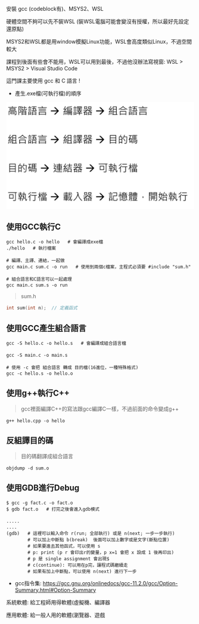 安裝 gcc (codeblock有)、MSYS2、WSL

硬體空間不夠可以先不裝WSL (裝WSL電腦可能會變沒有授權，所以最好先設定還原點)

MSYS2和WSL都是用window模擬Linux功能，WSL會高度類似Linux，不過空間較大

課程到後面有些會不能用，WSL可以用到最後，不過他沒辦法寫視窗: WSL > MSYS2 > Visual Studio Code



這門課主要使用 gcc 和 C 語言 !



* 產生.exe檔(可執行檔)的順序



![](picture/generate_exe.png)



## 使用GCC執行C

```
gcc hello.c -o hello   # 會編譯成exe檔
./hello   # 執行檔案

# 編譯、主譯、連結，一起做
gcc main.c sum.c -o run   # 使用到兩個c檔案，主程式必須要 #include "sum.h"

# 組合語言和C語言可以一起處理
gcc main.c sum.s -o run
```



> sum.h

```c
int sum(int n);  // 定義函式
```



## 使用GCC產生組合語言

```
gcc -S hello.c -o hello.s   # 會編譯成組合語言檔

gcc -S main.c -o main.s

# 使用 -c 會把 組合語言 轉成 目的檔(16進位，一種特殊格式) 
gcc -c hello.s -o hello.o   
```



## 使用g++執行C++

> gcc裡面編譯C++的寫法跟gcc編譯C一樣，不過前面的命令變成g++

```
g++ hello.cpp -o hello
```



## 反組譯目的碼

> 目的碼翻譯成組合語言

```
objdump -d sum.o
```



## 使用GDB進行Debug

```
$ gcc -g fact.c -o fact.o   
$ gdb fact.o   # 打完之後會進入gdb模式

.....
....
(gdb)  	# 這裡可以輸入命令 r(run; 全部執行) 或是 n(next; 一步一步執行)
		# 可以加上中斷點 b(break)  後面可以加上數字或是文字(斷點位置)
		# 如果要進去其他函式，可以使用 s
		# p: print (p r 會印出r的變量，p x=1 會把 x 設成 1 後再印出)
		# p 是 single assignment 會出現$
		# c(continue): 可以用在p完，讓程式碼繼續走
		# 如果有加上中斷點，可以使用 n(next) 進行下一步
```





* gcc指令集: https://gcc.gnu.org/onlinedocs/gcc-11.2.0/gcc/Option-Summary.html#Option-Summary

系統軟體: 給工程師用得軟體(虛擬機、編譯器

應用軟體: 給一般人用的軟體(瀏覽器、遊戲







